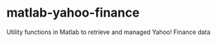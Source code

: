 matlab-yahoo-finance
====================

Utility functions in Matlab to retrieve and managed Yahoo! Finance data
